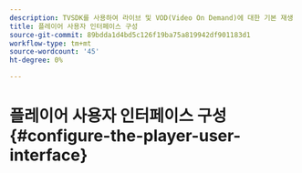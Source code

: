 ```yaml
---
description: TVSDK를 사용하여 라이브 및 VOD(Video On Demand)에 대한 기본 재생 환경을 제어할 수 있습니다. TVSDK는 플레이어 사용자 인터페이스를 구성하는 데 사용할 수 있는 플레이어 인스턴스의 메서드 및 속성을 제공합니다.
title: 플레이어 사용자 인터페이스 구성
source-git-commit: 89bdda1d4bd5c126f19ba75a819942df901183d1
workflow-type: tm+mt
source-wordcount: '45'
ht-degree: 0%

---
```



# 플레이어 사용자 인터페이스 구성 {#configure-the-player-user-interface}
